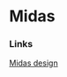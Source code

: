 # Midas
### Links
[Midas design](https://www.figma.com/file/vNzIeCylA3Ztow0Lf5uEOt/%D0%B4%D0%BE%D1%81%D1%82%D0%B0%D0%B2%D0%BA%D0%B0-%D0%B5%D0%B4%D1%8B-(Copy)?type=design&node-id=2-0&mode=design&t=hZdRHLEhQfPZ15yw-0)
